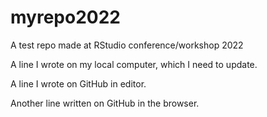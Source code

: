 # myrepo2022
A test repo made at RStudio conference/workshop 2022

A line I wrote on my local computer, which I need to update.

A line I wrote on GitHub in editor.

Another line written on GitHub in the browser.
